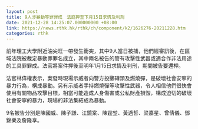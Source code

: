 ```yaml
---
layout: post
title: 9人涉暴動等罪罪成　法庭押至下月15日求情及判刑
date: 2021-12-28 14:25:07.000000000 +08:00
link: https://news.rthk.hk/rthk/ch/component/k2/1626276-20211228.htm
categories: rthk
---
```


前年理工大學附近油尖旺一帶發生衝突，其中9人當日被捕，他們經審訊後，在區域法院被裁定暴動罪罪名成立，其中兩名被告的管有攻擊性武器或適合作非法用途的工具罪罪成。法官將案件押後至明年1月15日求情及判刑，期間被告要還柙。

法官林偉權表示，案發時現場示威者向警方投擲磚頭及燃燒彈，是破壞社會安寧的暴力行為，構成暴動。另有示威者手持燃燒彈等攻擊性武器，令人相信他們很快會使用有關物品攻擊目標，相當可能造成人身傷害或公私財產損毀，構成迫切的破壞社會安寧的暴力，現場的非法集結成為暴動。

9名被告分別是陳國威、陳子謙、江鏡棠、陳霆堃、黃適哲、梁嘉星、曾倩儀、鄧錦樂及詹隆享。
